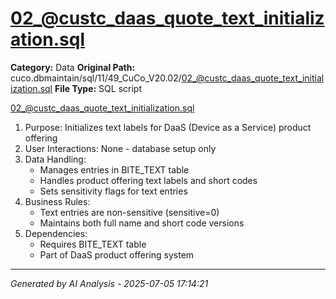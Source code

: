 # 02_@custc_daas_quote_text_initialization.sql

**Category:** Data
**Original Path:** cuco.dbmaintain/sql/11/49_CuCo_V20.02/02_@custc_daas_quote_text_initialization.sql
**File Type:** SQL script

02_@custc_daas_quote_text_initialization.sql
1. Purpose: Initializes text labels for DaaS (Device as a Service) product offering
2. User Interactions: None - database setup only
3. Data Handling:
   - Manages entries in BITE_TEXT table
   - Handles product offering text labels and short codes
   - Sets sensitivity flags for text entries
4. Business Rules:
   - Text entries are non-sensitive (sensitive=0)
   - Maintains both full name and short code versions
5. Dependencies:
   - Requires BITE_TEXT table
   - Part of DaaS product offering system

---
*Generated by AI Analysis - 2025-07-05 17:14:21*
